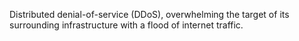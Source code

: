 Distributed denial-of-service (DDoS), overwhelming the target of its surrounding infrastructure with a flood of internet traffic.